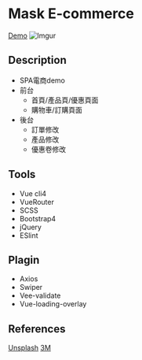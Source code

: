 # Mask E-commerce
[Demo](https://ted808387.github.io/em-cli4x/#/)
![Imgur](https://i.imgur.com/I2GrIxA.jpg)
## Description
- SPA電商demo
- 前台
  - 首頁/產品頁/優惠頁面
  - 購物車/訂購頁面
- 後台
  - 訂單修改
  - 產品修改
  - 優惠卷修改

## Tools
- Vue cli4
- VueRouter
- SCSS
- Bootstrap4
- jQuery
- ESlint

## Plagin
- Axios
- Swiper
- Vee-validate
- Vue-loading-overlay


## References
[Unsplash](https://unsplash.com/)
[3M](https://www.3m.com.tw/3M/zh_TW/company-tw/)


